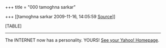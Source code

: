 +++
title = "000 tamoghna sarkar"

+++
[[tamoghna sarkar	2009-11-16, 14:05:59 [Source](https://groups.google.com/g/bvparishat/c/17lLBVkj-Ck)]]



[TABLE]

  

------------------------------------------------------------------------

The INTERNET now has a personality. YOURS! [See your Yahoo! Homepage](http://in.rd.yahoo.com/tagline_yyi_1/*http://in.yahoo.com/).

